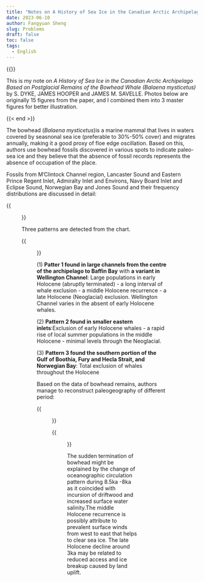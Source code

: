 ```yaml
---
title: "Notes on A History of Sea Ice in the Canadian Arctic Archipelago Based on Postglacial Remains of the Bowhead Whale (Balaena mysticetus)" 
date: 2023-06-10
author: Fangyuan Sheng
slug: Problems
draft: false
toc: false
tags:
  - English
---
```


{{<block class="note" >}}

This is my note on *A History of Sea Ice in the Canadian Arctic Archipelago Based on Postglacial Remains of the Bowhead Whale (Balaena mysticetus)* by S. DYKE, JAMES HOOPER
 and JAMES M. SAVELLE. Photos below are originally 15 figures from the paper, and I combined them into 3 master figures for better illustration. 

{{< end >}}

The bowhead (*Balaena mysticetus*)is a marine mammal that lives in waters covered by seasnonal sea ice (preferable to 30%-50% cover) and migrates annually, making it a good proxy of floe edge oscillation. Based on this, authors use bowhead fossils discovered in various spots to indicate paleo-sea ice and they believe that the absence of fossil records represents the absence of occupation of the place. 
  
Fossils from M’Clintock Channel region, Lancaster Sound and Eastern Prince Regent Inlet, Admiralty Inlet and Environs, Navy Board Inlet and Eclipse Sound, Norwegian Bay and Jones Sound and their frequency distributions are discussed in detail: 
  
{{<figure src="https://hellenshengfy.github.io/combine1.png">}}
  
Three patterns are detected from the chart.
  
{{<figure src="https://hellenshengfy.github.io/combine.png">}}
  
(1) **Patter 1 found in large channels from the centre of the archipelago to Baffin Bay** with **a variant in Wellington Channel**:  Large populations in early Holocene (abruptly terminated) - a long interval of whale exclusion -  a middle Holocene recurrence - a late Holocene (Neoglacial) exclusion. Wellington Channel varies in the absent of early Holocene whales.
 
(2) **Pattern 2 found in smaller eastern inlets**:Exclusion of early Holocene whales - a rapid rise of local summer populations in the middle Holocene - minimal levels through the Neoglacial.
    
(3) **Pattern 3 found  the southern portion of the Gulf of Boothia, Fury and Hecla Strait, and Norwegian Bay**: Total exclusion of whales throughout the Holocene

  
Based on the data of bowhead remains, authors manage to reconstruct paleogeography of different period:

{{<figure src="https://hellenshengfy.github.io/whales_1.png">}}

{{<figure src="https://hellenshengfy.github.io/whales_2.png">}}
  
The sudden termination of bowhead might be explained by the change of oceanographic circulation pattern during 8.5ka -8ka as it coincided with incursion of driftwood and increased surface water salinity.The middle Holocene recurrence is possibly attribute to prevalent surface winds from west to east that helps to clear sea ice. The late Holocene decline around 3ka may be related to reduced access and ice breakup caused by land uplift.
